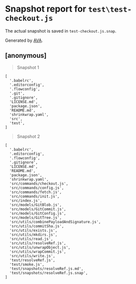 # Snapshot report for `test\test-checkout.js`

The actual snapshot is saved in `test-checkout.js.snap`.

Generated by [AVA](https://ava.li).

## [anonymous]

> Snapshot 1

    [
      '.babelrc',
      '.editorconfig',
      '.flowconfig',
      '.git',
      '.gitignore',
      'LICENSE.md',
      'package.json',
      'README.md',
      'shrinkwrap.yaml',
      'src',
      'test',
    ]

> Snapshot 2

    [
      '.babelrc',
      '.editorconfig',
      '.flowconfig',
      '.gitignore',
      'LICENSE.md',
      'README.md',
      'package.json',
      'shrinkwrap.yaml',
      'src/commands/checkout.js',
      'src/commands/config.js',
      'src/commands/fetch.js',
      'src/commands/init.js',
      'src/index.js',
      'src/models/GitBlob.js',
      'src/models/GitCommit.js',
      'src/models/GitConfig.js',
      'src/models/GitTree.js',
      'src/utils/combinePayloadAndSignature.js',
      'src/utils/commitSha.js',
      'src/utils/exists.js',
      'src/utils/mkdirs.js',
      'src/utils/read.js',
      'src/utils/resolveRef.js',
      'src/utils/unwrapObject.js',
      'src/utils/wrapCommit.js',
      'src/utils/write.js',
      'test/resolveRef.js',
      'test/smoke.js',
      'test/snapshots/resolveRef.js.md',
      'test/snapshots/resolveRef.js.snap',
    ]
